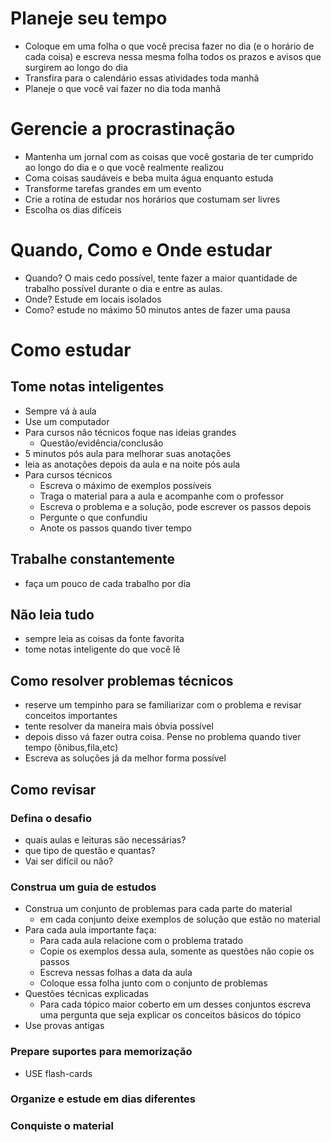# Planeje seu tempo
- Coloque em uma folha o que você precisa fazer no dia (e o horário de cada coisa) e escreva nessa mesma folha todos os prazos e avisos que surgirem ao longo do dia
- Transfira para o calendário essas atividades toda manhã
- Planeje o que você vai fazer no dia toda manhã

# Gerencie a procrastinação
- Mantenha um jornal com as coisas que você gostaria de ter cumprido ao longo do dia e o que você realmente realizou
- Coma coisas saudáveis e beba muita água enquanto estuda
- Transforme tarefas grandes em um evento
- Crie a rotina de estudar nos horários que costumam ser livres
- Escolha os dias difíceis

# Quando, Como e Onde estudar
- Quando? O mais cedo possível, tente fazer a maior quantidade de trabalho possível durante o dia e entre as aulas.
- Onde? Estude em locais isolados
- Como? estude no máximo 50 minutos antes de fazer uma pausa

# Como estudar

## Tome notas inteligentes
- Sempre vá à aula
- Use um computador
- Para cursos não técnicos foque nas ideias grandes
	- Questão/evidência/conclusão
- 5 minutos pós aula para melhorar suas anotações
- leia as anotações depois da aula e na noite pós aula
- Para cursos técnicos
	- Escreva o máximo de exemplos possíveis
	- Traga o material para a aula e acompanhe com o professor
	- Escreva o problema e a solução, pode escrever os passos depois
	- Pergunte o que confundiu
	- Anote os passos quando tiver tempo
## Trabalhe constantemente
- faça um pouco de cada trabalho por dia

## Não leia tudo
- sempre leia as coisas da fonte favorita
- tome notas inteligente do que você lê

## Como resolver problemas técnicos
- reserve um tempinho para se familiarizar com o problema e revisar conceitos importantes
- tente resolver da maneira mais óbvia possível
- depois disso vá fazer outra coisa. Pense no problema quando tiver tempo (ônibus,fila,etc)
- Escreva as soluções já da melhor forma possível

## Como revisar
### Defina o desafio
- quais aulas e leituras são necessárias?
- que tipo de questão e quantas?
- Vai ser difícil ou não?
### Construa um guia de estudos
- Construa um conjunto de problemas para cada parte do material
	- em cada conjunto deixe exemplos de solução que estão no material
- Para cada aula importante faça:
	- Para cada aula relacione com o problema tratado
	- Copie os exemplos dessa aula, somente as questões não copie os passos
	- Escreva nessas folhas a data da aula
	- Coloque essa folha junto com o conjunto de problemas
- Questões técnicas explicadas
	- Para cada tópico maior coberto em um desses conjuntos escreva uma pergunta que seja explicar os conceitos básicos do tópico
- Use provas antigas

### Prepare suportes para memorização
- USE flash-cards

### Organize e estude em dias diferentes

### Conquiste o material
